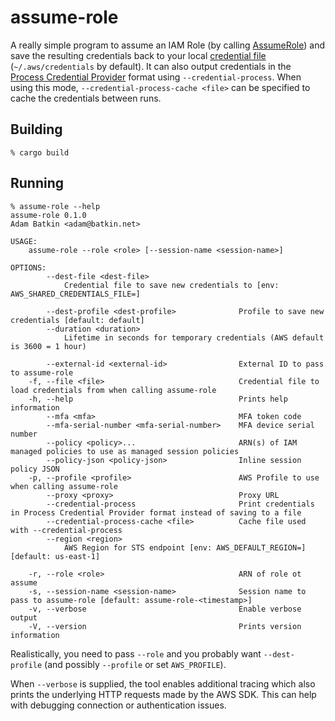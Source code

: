 assume-role
===========

A really simple program to assume an IAM Role (by calling [AssumeRole](https://docs.aws.amazon.com/STS/latest/APIReference/API_AssumeRole.html)) and save the resulting credentials back to your local [credential file](https://docs.aws.amazon.com/sdk-for-php/v3/developer-guide/guide_credentials_profiles.html) (`~/.aws/credentials` by default). It can also output credentials in the [Process Credential Provider](https://docs.aws.amazon.com/sdkref/latest/guide/feature-process-credentials.html) format using `--credential-process`. When using this mode, `--credential-process-cache <file>` can be specified to cache the credentials between runs.

Building
--------

```
% cargo build
```

Running
-------
```
% assume-role --help
assume-role 0.1.0
Adam Batkin <adam@batkin.net>

USAGE:
    assume-role --role <role> [--session-name <session-name>]

OPTIONS:
        --dest-file <dest-file>
            Credential file to save new credentials to [env: AWS_SHARED_CREDENTIALS_FILE=]

        --dest-profile <dest-profile>              Profile to save new credentials [default: default]
        --duration <duration>
            Lifetime in seconds for temporary credentials (AWS default is 3600 = 1 hour)

        --external-id <external-id>                External ID to pass to assume-role
    -f, --file <file>                              Credential file to load credentials from when calling assume-role
    -h, --help                                     Prints help information
        --mfa <mfa>                                MFA token code
        --mfa-serial-number <mfa-serial-number>    MFA device serial number
        --policy <policy>...                       ARN(s) of IAM managed policies to use as managed session policies
        --policy-json <policy-json>                Inline session policy JSON
    -p, --profile <profile>                        AWS Profile to use when calling assume-role
        --proxy <proxy>                            Proxy URL
        --credential-process                       Print credentials in Process Credential Provider format instead of saving to a file
        --credential-process-cache <file>          Cache file used with --credential-process
        --region <region>
            AWS Region for STS endpoint [env: AWS_DEFAULT_REGION=]  [default: us-east-1]

    -r, --role <role>                              ARN of role ot assume
    -s, --session-name <session-name>              Session name to pass to assume-role [default: assume-role-<timestamp>]
    -v, --verbose                                  Enable verbose output
    -V, --version                                  Prints version information
```
Realistically, you need to pass `--role` and you probably want `--dest-profile` (and possibly `--profile` or set `AWS_PROFILE`).

When `--verbose` is supplied, the tool enables additional tracing which also
prints the underlying HTTP requests made by the AWS SDK. This can help with
debugging connection or authentication issues.



